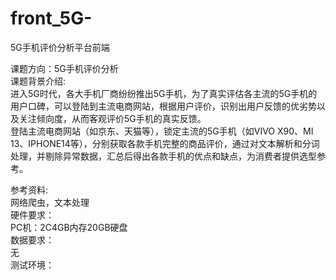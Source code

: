 # front_5G-
5G手机评价分析平台前端


课题方向：5G手机评价分析<br>
课题背景介绍:<br>
进入5G时代，各大手机厂商纷纷推出5G手机，为了真实评估各主流的5G手机的用户口碑，可以登陆到主流电商网站，根据用户评价，识别出用户反馈的优劣势以及关注倾向度，从而客观评价5G手机的真实反馈。<br>
登陆主流电商网站（如京东、天猫等），锁定主流的5G手机（如VIVO X90、MI 13、IPHONE14等），分别获取各款手机完整的商品评价，通过对文本解析和分词处理，并剔除异常数据，汇总后得出各款手机的优点和缺点，为消费者提供选型参考。

参考资料: 
<br>
网络爬虫，文本处理
<br>
硬件要求：
<br>
PC机：2C4GB内存20GB硬盘
<br>
数据要求：
<br>
无
<br>
测试环境：
